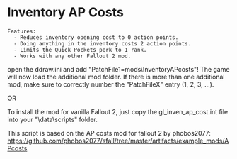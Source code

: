 # Inventory AP Costs

    Features:
      - Reduces inventory opening cost to 0 action points.
      - Doing anything in the inventory costs 2 action points.
      - Limits the Quick Pockets perk to 1 rank.
      - Works with any other Fallout 2 mod.

open the ddraw.ini and add "PatchFile1=mods\InventoryAPcosts"!
The game will now load the additional mod folder.
If there is more than one additional mod, make sure to correctly number the "PatchFileX" entry (1, 2, 3, ...).

OR

To install the mod for vanilla Fallout 2, just copy the gl_inven_ap_cost.int file into your "<Fallout2 Dir>\data\scripts\" folder.


This script is based on the AP costs mod for fallout 2 by phobos2077:
https://github.com/phobos2077/sfall/tree/master/artifacts/example_mods/APcosts
